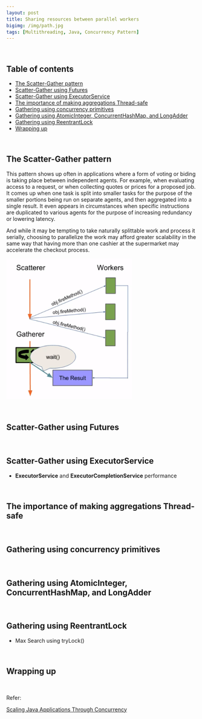 ```yaml
---
layout: post
title: Sharing resources between parallel workers
bigimg: /img/path.jpg
tags: [Multithreading, Java, Concurrency Pattern]
---
```




<br>

## Table of contents
- [The Scatter-Gather pattern](#the-scatter-gather-pattern)
- [Scatter-Gather using Futures]()
- [Scatter-Gather using ExecutorService]()
- [The importance of making aggregations Thread-safe]()
- [Gathering using concurrency primitives]()
- [Gathering using AtomicInteger, ConcurrentHashMap, and LongAdder](#gathering-using-atomicinteger-concurrenthashmap,-and-longadder)
- [Gathering using ReentrantLock](#gathering-using-reentrantlock)
- [Wrapping up](#wrapping-up)


<br>

## The Scatter-Gather pattern

This pattern shows up often in applications where a form of voting or biding is taking place between independent agents. For example, when evaluating access to a request, or when collecting quotes or prices for a proposed job. It comes up when one task is split into smaller tasks for the purpose of the smaller portions being run on separate agents, and then aggregated into a single result. It even appears in circumstances when specific instructions are duplicated to various agents for the purpose of increasing redundancy or lowering latency.

And while it may be tempting to take naturally splittable work and process it serially, choosing to parallelize the work may afford greater scalability in the same way that having more than one cashier at the supermarket may accelerate the checkout process.

![](../img/concurrency/java/scatter-and-gather-pattern/scatter-and-gather-pattern.png)

<br>

## Scatter-Gather using Futures





<br>

## Scatter-Gather using ExecutorService




- **ExecutorService** and **ExecutorCompletionService** performance



<br>

## The importance of making aggregations Thread-safe




<br>

## Gathering using concurrency primitives




<br>

## Gathering using AtomicInteger, ConcurrentHashMap, and LongAdder




<br>

## Gathering using ReentrantLock



- Max Search using tryLock()


<br>

## Wrapping up







<br>

Refer:

[Scaling Java Applications Through Concurrency](https://app.pluralsight.com/library/courses/scaling-java-applications-through-concurrency/table-of-contents)